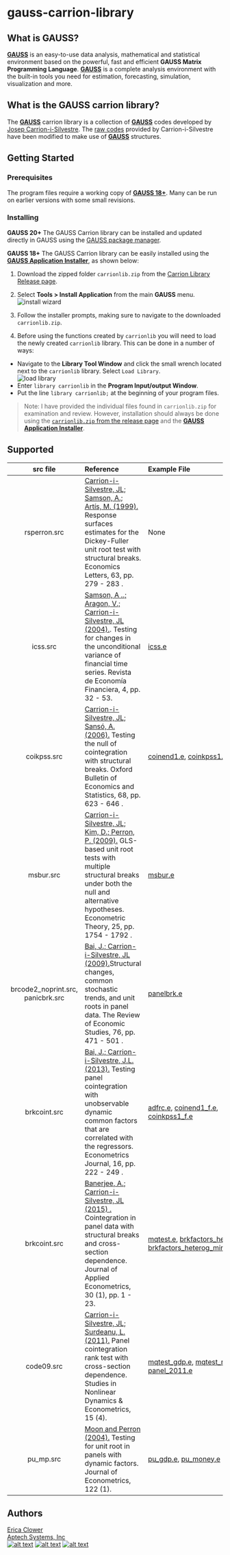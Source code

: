 # gauss-carrion-library

## What is GAUSS?
[**GAUSS**](www.aptech.com) is an easy-to-use data analysis, mathematical and statistical environment based on the powerful, fast and efficient **GAUSS Matrix Programming Language**. [**GAUSS**](www.aptech.com) is a complete analysis environment with the built-in tools you need for estimation, forecasting, simulation, visualization and more.

## What is the GAUSS carrion library?
The [**GAUSS**](www.aptech.com) carrion library is a collection of [**GAUSS**](www.aptech.com) codes developed by [Josep Carrion-i-Silvestre](https://webgrec.ub.edu/webpages/personal/ang/000698_carrion.ub.edu.html). The [raw codes](https://webgrec.ub.edu/webpages/personal/ang/000698_carrion.ub.edu.html) provided by Carrion-i-Silvestre have been modified to make use of [**GAUSS**](www.aptech.com) structures.

## Getting Started
### Prerequisites
The program files require a working copy of [**GAUSS 18+**](www.aptech.com). Many can be run on earlier versions with some small revisions.

### Installing
**GAUSS 20+**
The GAUSS Carrion library can be installed and updated directly in GAUSS using the [GAUSS package manager](https://www.aptech.com/blog/gauss-package-manager-basics/).

**GAUSS 18+**
The GAUSS Carrion library can be easily installed using the [**GAUSS Application Installer**](https://www.aptech.com/support/installation/using-the-applications-installer-wizard/), as shown below:

1. Download the zipped folder `carrionlib.zip` from the [Carrion Library Release page](https://github.com/aptech/gauss-carrion-library/releases).
2. Select **Tools > Install Application** from the main **GAUSS** menu.  
![install wizard](images/install_application.png)  

3. Follow the installer prompts, making sure to navigate to the downloaded `carrionlib.zip`.
4. Before using the functions created by `carrionlib` you will need to load the newly created `carrionlib` library. This can be done in a number of ways:
  *   Navigate to the **Library Tool Window** and click the small wrench located next to the `carrionlib` library. Select `Load Library`.  
  ![load library](images/load_carrionlib.jpg)
  *  Enter `library carrionlib` in the **Program Input/output Window**.
  *  Put the line `library carrionlib;` at the beginning of your program files.

>Note: I have provided the individual files found in `carrionlib.zip` for examination and review. However, installation should always be done using the [`carrionlib.zip` from the release page](https://github.com/aptech/gauss-carrion-library/releases) and the [**GAUSS Application Installer**](https://www.aptech.com/support/installation/using-the-applications-installer-wizard/).

## Supported

|src file| Reference| Example File | Procedures |
|:------:|:---------|:-------------|:-------------|
|rsperron.src| [Carrion-i-Silvestre, JL; Samson, A.; Artís, M. (1999).](https://www.sciencedirect.com/science/article/abs/pii/S0165176599000440) Response surfaces estimates for the Dickey-Fuller unit root test with structural breaks. Economics Letters, 63, pp. 279 - 283 .| None | `coint`, `valors`|
|icss.src| [Samson, A ..; Aragon, V.; Carrion-i-Silvestre, JL (2004).](https://core.ac.uk/download/pdf/6509165.pdf). Testing for changes in the unconditional variance of financial time series. Revista de Economía Financiera, 4, pp. 32 - 53.| [icss.e](examples/icss.e) | `icss` |
|coikpss.src| [Carrion-i-Silvestre, JL; Sansó, A. (2006).](https://onlinelibrary.wiley.com/doi/abs/10.1111/j.1468-0084.2006.00180.x) Testing the null of cointegration with structural breaks. Oxford Bulletin of Economics and Statistics, 68, pp. 623 - 646 . | [coinend1.e](examples/coinend1.e), [coinkpss1.e](examples/coinkpss1.e)| `coint`, `valors`|
|msbur.src| [Carrion-i-Silvestre, JL; Kim, D.; Perron, P. (2009).](https://www.cambridge.org/core/journals/econometric-theory/article/glsbased-unit-root-tests-with-multiple-structural-breaks-under-both-the-null-and-the-alternative-hypotheses/9159BB7FBC1E1D0A6AE25C827A9CDB18) GLS-based unit root tests with multiple structural breaks under both the null and alternative hypotheses. Econometric Theory, 25, pp. 1754 - 1792 .| [msbur.e](examples/msbur.e)| `panelbreak`|
|brcode2_noprint.src, panicbrk.src| [Bai, J.; Carrion-i-Silvestre, JL (2009).](https://www.jstor.org/stable/40247611?seq=1)Structural changes, common stochastic trends, and unit roots in panel data. The Review of Economic Studies, 76, pp. 471 - 501 .| [panelbrk.e](examples/panelbrk.e)| `msbur_gls`|
|brkcoint.src| [Bai, J.; Carrion-i-Silvestre, J.L. (2013).](https://academic.oup.com/ectj/article-abstract/16/2/222/5060519?redirectedFrom=PDF) Testing panel cointegration with unobservable dynamic common factors that are correlated with the regressors. Econometrics Journal, 16, pp. 222 - 249 . | [adfrc.e](examples/adfrc.e), [coinend1_f.e](examples/coinend1_f.e), [coinkpss1_f.e](examples/coinkpss1_f.e)  | `coint`|
|brkcoint.src| [Banerjee, A.; Carrion-i-Silvestre, JL (2015) .](https://www.ecb.europa.eu/pub/pdf/scpwps/ecbwp591.pdf) Cointegration in panel data with structural breaks and cross-section dependence. Journal of Applied Econometrics, 30 (1), pp. 1 - 23. | [mqtest.e](examples/mqtest.e), [brkfactors_heterog1.e](examples/brkfactors_heterog1.e), [brkfactors_heterog_minSSR_iter.e](examples/brkfactors_heterog_minSSR_iter.e)  | `factcoint_iter`, `MQ_test`|
|code09.src|[Carrion-i-Silvestre, JL; Surdeanu, L. (2011).](https://www.nottingham.ac.uk/research/groups/grangercentre/documents/confs/paper-carrion-june-2007.pdf) Panel cointegration rank test with cross-section dependence. Studies in Nonlinear Dynamics & Econometrics, 15 (4).| [mqtest_gdp.e](examples/mqtest_gdp.e), [mqtest_money.e](examples/mqtest_money.e), [panel_2011.e](examples/panel_2011.e)  | `msb_min`, `msb`|
|pu_mp.src|[Moon and Perron (2004).](https://www.sciencedirect.com/science/article/abs/pii/S0304407603002707) Testing for unit root in panels with dynamic factors. Journal of Econometrics, 122 (1). | [pu_gdp.e](examples/pu_gdp.e), [pu_money.e](examples/pu_money.e) | `pu_mp04` |
## Authors
[Erica Clower](mailto:erica@aptech.com)  
[Aptech Systems, Inc](https://www.aptech.com/)  
[![alt text][1.1]][1]
[![alt text][2.1]][2]
[![alt text][3.1]][3]

<!-- links to social media icons -->
[1.1]: https://www.aptech.com/wp-content/uploads/2019/02/fb.png (Visit Aptech Facebook)
[2.1]: https://www.aptech.com/wp-content/uploads/2019/02/gh.png (Aptech Github)
[3.1]: https://www.aptech.com/wp-content/uploads/2019/02/li.png (Find us on LinkedIn)

<!-- links to your social media accounts -->
[1]: https://www.facebook.com/GAUSSAptech/
[2]: https://github.com/aptech
[3]: https://linkedin.com/in/ericaclower
<!-- Please don't remove this: Grab your social icons from https://github.com/carlsednaoui/gitsocial -->
